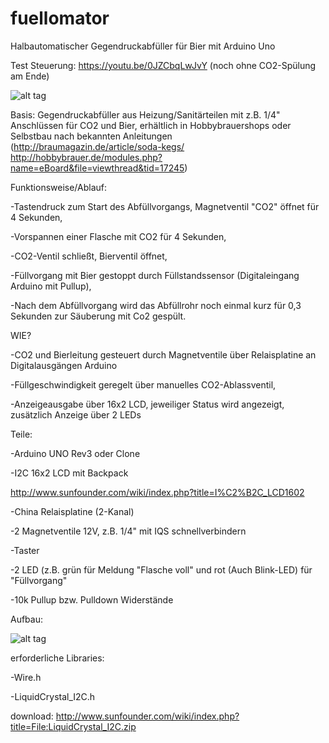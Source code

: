 # fuellomator
Halbautomatischer Gegendruckabfüller für Bier mit Arduino Uno

Test Steuerung: https://youtu.be/0JZCbqLwJvY (noch ohne CO2-Spülung am Ende)

![alt tag](https://github.com/primsperle/fuellomator/blob/master/Aufbau.jpg)

Basis: Gegendruckabfüller aus Heizung/Sanitärteilen mit z.B. 1/4" Anschlüssen für CO2 und Bier, erhältlich in Hobbybrauershops oder Selbstbau nach bekannten Anleitungen (http://braumagazin.de/article/soda-kegs/  http://hobbybrauer.de/modules.php?name=eBoard&file=viewthread&tid=17245)

Funktionsweise/Ablauf:

-Tastendruck zum Start des Abfüllvorgangs, Magnetventil "CO2" öffnet für 4 Sekunden,

-Vorspannen einer Flasche mit CO2 für 4 Sekunden,

-CO2-Ventil schließt, Bierventil öffnet,

-Füllvorgang mit Bier gestoppt durch Füllstandssensor (Digitaleingang Arduino mit Pullup),

-Nach dem Abfüllvorgang wird das Abfüllrohr noch einmal kurz für 0,3 Sekunden zur Säuberung mit Co2 gespült.



WIE?

-CO2 und Bierleitung gesteuert durch Magnetventile über Relaisplatine an Digitalausgängen Arduino

-Füllgeschwindigkeit geregelt über manuelles CO2-Ablassventil,

-Anzeigeausgabe über 16x2 LCD, jeweiliger Status wird angezeigt, zusätzlich Anzeige über 2 LEDs

Teile: 

-Arduino UNO Rev3 oder Clone

-I2C 16x2 LCD mit Backpack

http://www.sunfounder.com/wiki/index.php?title=I%C2%B2C_LCD1602



-China Relaisplatine (2-Kanal) 

-2 Magnetventile 12V, z.B. 1/4" mit IQS schnellverbindern

-Taster

-2 LED (z.B. grün für Meldung "Flasche voll" und rot (Auch  Blink-LED) für "Füllvorgang"

-10k Pullup bzw. Pulldown Widerstände 




Aufbau: 

![alt tag](https://github.com/primsperle/fuellomator/blob/master/fuellomator_Schema.jpg)



erforderliche Libraries:

-Wire.h

-LiquidCrystal_I2C.h

download: http://www.sunfounder.com/wiki/index.php?title=File:LiquidCrystal_I2C.zip


